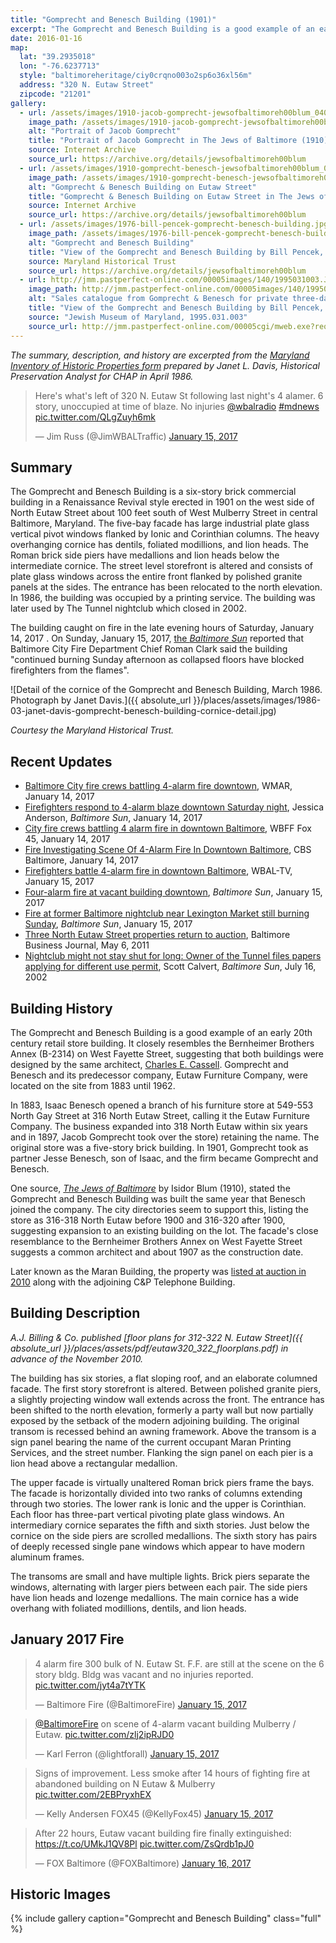```yaml
---
title: "Gomprecht and Benesch Building (1901)"
excerpt: "The Gomprecht and Benesch Building is a good example of an early 20th century retail store building. It closely resembles the Bernheimer Brothers Annex (B-2314) on West Fayette Street, suggesting that both buildings were designed by the same architect, Charles E, Cassell. Gomprecht and Benesch and its predecessor company, Eutaw Furniture Company, were located on the site from 1883 until 1962."
date: 2016-01-16
map:
  lat: "39.2935018"
  lon: "-76.6237713"
  style: "baltimoreheritage/ciy0crqno003o2sp6o36xl56m"
  address: "320 N. Eutaw Street"
  zipcode: "21201"
gallery:
  - url: /assets/images/1910-jacob-gomprecht-jewsofbaltimoreh00blum_0407.jpg
    image_path: /assets/images/1910-jacob-gomprecht-jewsofbaltimoreh00blum_0407.jpg
    alt: "Portrait of Jacob Gomprecht"
    title: "Portrait of Jacob Gomprecht in The Jews of Baltimore (1910)"
    source: Internet Archive
    source_url: https://archive.org/details/jewsofbaltimoreh00blum
  - url: /assets/images/1910-gomprecht-benesch-jewsofbaltimoreh00blum_0509.jpg
    image_path: /assets/images/1910-gomprecht-benesch-jewsofbaltimoreh00blum_0509.jpg
    alt: "Gomprecht & Benesch Building on Eutaw Street"
    title: "Gomprecht & Benesch Building on Eutaw Street in The Jews of Baltimore (1910)"
    source: Internet Archive
    source_url: https://archive.org/details/jewsofbaltimoreh00blum
  - url: /assets/images/1976-bill-pencek-gomprecht-benesch-building.jpg
    image_path: /assets/images/1976-bill-pencek-gomprecht-benesch-building.jpg
    alt: "Gomprecht and Benesch Building"
    title: "View of the Gomprecht and Benesch Building by Bill Pencek, 1976"
    source: Maryland Historical Trust
    source_url: https://archive.org/details/jewsofbaltimoreh00blum
  - url: http://jmm.pastperfect-online.com/00005images/140/1995031003.JPG
    image_path: http://jmm.pastperfect-online.com/00005images/140/1995031003.JPG
    alt: "Sales catalogue from Gomprecht & Benesch for private three-day sale"
    title: "View of the Gomprecht and Benesch Building by Bill Pencek, 1976"
    source: "Jewish Museum of Maryland, 1995.031.003"
    source_url: http://jmm.pastperfect-online.com/00005cgi/mweb.exe?request=record;id=53B9C081-E999-4FF0-8548-287101665539;type=301
---
```


_The summary, description, and history are excerpted from the [Maryland Inventory of Historic Properties form](https://mht.maryland.gov/secure/medusa/PDF/Baltimore%20City/B-2264.pdf) prepared by Janet L. Davis, Historical Preservation Analyst for CHAP in April 1986._

<blockquote class="twitter-tweet" data-lang="en"><p lang="en" dir="ltr">Here&#39;s what&#39;s left of 320 N. Eutaw St following last night&#39;s 4 alamer. 6 story, unoccupied at time of blaze. No injuries <a href="https://twitter.com/wbalradio">@wbalradio</a> <a href="https://twitter.com/hashtag/mdnews?src=hash">#mdnews</a> <a href="https://t.co/QLgZuyh6mk">pic.twitter.com/QLgZuyh6mk</a></p>&mdash; Jim Russ (@JimWBALTraffic) <a href="https://twitter.com/JimWBALTraffic/status/820713653225816064">January 15, 2017</a></blockquote>

## Summary

The Gomprecht and Benesch Building is a six-story brick commercial building in a Renaissance Revival style erected in 1901 on the west side of North Eutaw Street about 100 feet south of West Mulberry Street in central Baltimore, Maryland. The five-bay facade has large industrial plate glass vertical pivot windows flanked by Ionic and Corinthian columns. The heavy overhanging cornice has dentils, foliated modillions, and lion heads. The Roman brick side piers have medallions and lion heads below the intermediate cornice. The street level storefront is altered and consists of plate glass windows across the entire front flanked by polished granite panels at the sides. The entrance has been relocated to the north elevation. In 1986, the building was occupied by a printing service. The building was later used by The Tunnel nightclub which closed in 2002.

The building caught on fire in the late evening hours of Saturday, January 14, 2017 . On Sunday, January 15, 2017,  [the  _Baltimore Sun_](http://www.baltimoresun.com/news/maryland/baltimore-city/bs-md-ci-eutaw-fire-20170115-story.html) reported that Baltimore City Fire Department Chief Roman Clark said the building "continued burning Sunday afternoon as collapsed floors have blocked firefighters from the flames".

![Detail of the cornice of the Gomprecht and Benesch Building, March 1986. Photograph by Janet Davis.]({{ absolute_url }}/places/assets/images/1986-03-janet-davis-gomprecht-benesch-building-cornice-detail.jpg)

_Courtesy the Maryland Historical Trust._

## Recent Updates

- [Baltimore City fire crews battling 4-alarm fire downtown](http://www.abc2news.com/news/region/baltimore-city/baltimore-city-fire-crews-battling-3-alarm-fire-downtown), WMAR, January 14, 2017
- [Firefighters respond to 4-alarm blaze downtown Saturday night](http://www.baltimoresun.com/news/maryland/baltimore-city/bs-md-ci-downtown-fire-20170114-story.html), Jessica Anderson, _Baltimore Sun_, January 14, 2017
- [City fire crews battling 4 alarm fire in downtown Baltimore](http://foxbaltimore.com/news/local/city-fire-crews-battling-3-alarm-fire), WBFF Fox 45, January 14, 2017
- [Fire Investigating Scene Of 4-Alarm Fire In Downtown Baltimore](http://baltimore.cbslocal.com/2017/01/14/three-alarm-fire-in-mt-vernon/), CBS Baltimore, January 14, 2017
- [Firefighters battle 4-alarm fire in downtown Baltimore](http://www.wbaltv.com/article/firefighters-battle-4-alarm-fire-in-downtown-baltimore/8600069), WBAL-TV, January 15, 2017
- [Four-alarm fire at vacant building downtown](http://www.baltimoresun.com/news/maryland/baltimore-city/bal-four-alarm-fire-at-vacant-building-downtown-20170114-photogallery.html), _Baltimore Sun_, January 15, 2017
- [Fire at former Baltimore nightclub near Lexington Market still burning Sunday](http://www.baltimoresun.com/news/maryland/baltimore-city/bs-md-ci-eutaw-fire-20170115-story.html), _Baltimore Sun_, January 15, 2017
- [Three North Eutaw Street properties return to auction](http://www.bizjournals.com/baltimore/print-edition/2011/05/06/three-north-eutaw-street-properties.html), Baltimore Business Journal, May 6, 2011
- [Nightclub might not stay shut for long: Owner of the Tunnel files papers applying for different use permit](http://articles.baltimoresun.com/2002-07-16/news/0207160107_1_club-banquet-hall-benjamin), Scott Calvert, _Baltimore Sun_, July 16, 2002

## Building History

The Gomprecht and Benesch Building is a good example of an early 20th century retail store building. It closely resembles the Bernheimer Brothers Annex (B-2314) on West Fayette Street, suggesting that both buildings were designed by the same architect, [Charles E. Cassell](https://en.wikipedia.org/wiki/Charles_E._Cassell). Gomprecht and Benesch and its predecessor company, Eutaw Furniture Company, were located on the site from 1883 until 1962.

In 1883, Isaac Benesch opened a branch of his furniture store at 549-553 North Gay Street at 316 North Eutaw Street, calling it the Eutaw Furniture Company. The business expanded into 318 North Eutaw within six years and in 1897, Jacob Gomprecht took over the store) retaining the name. The original store was a five-story brick building. In 1901, Gomprecht took as partner Jesse Benesch, son of Isaac, and the firm became Gomprecht and Benesch.

One source, _[The Jews of Baltimore](https://archive.org/details/jewsofbaltimoreh00blum)_ by Isidor Blum (1910), stated the Gomprecht and Benesch Building was built the same year that Benesch joined the company. The city directories seem to support this, listing the store as 316-318 North Eutaw before 1900 and 316-320 after 1900, suggesting expansion to an existing building on the lot. The facade's close resemblance to the Bernheimer Brothers Annex on West Fayette Street suggests a common architect and about 1907 as the construction date.

Later known as the Maran Building, the property was [listed at auction in 2010](http://www.ajbillig.com/past-auctions/type/commercial-industrial/Downtown-Market-Center--312-and-320-N-Eutaw-Stre-2010-11-04) along with the adjoining C&P Telephone Building.

## Building Description

_A.J. Billing & Co. published [floor plans for 312-322 N. Eutaw Street]({{ absolute_url }}/places/assets/pdf/eutaw320_322_floorplans.pdf) in advance of the November 2010._

The building has six stories, a flat sloping roof, and an elaborate columned facade. The first story storefront is altered. Between polished granite piers, a slightly projecting window wall extends across the front. The entrance has been shifted to the north elevation, formerly a party wall but now partially exposed by the setback of the modern adjoining building. The original transom is recessed behind an awning framework. Above the transom is a sign panel bearing the name of the current occupant Maran Printing Services, and the street number. Flanking the sign panel on each pier is a lion head above a rectangular medallion.

The upper facade is virtually unaltered Roman brick piers frame the bays. The facade is horizontally divided into two ranks of columns extending through two stories. The lower rank is Ionic and the upper is Corinthian. Each floor has three-part vertical pivoting plate glass windows. An intermediary cornice separates the fifth and sixth stories. Just below the cornice on the side piers are scrolled medallions. The sixth story has pairs of deeply recessed single pane windows which appear to have modern aluminum frames.

The transoms are small and have multiple lights. Brick piers separate the windows, alternating with larger piers between each pair. The side piers have lion heads and lozenge medallions. The main cornice has a wide overhang with foliated modillions, dentils, and lion heads.

## January 2017 Fire

<blockquote class="twitter-tweet" data-lang="en"><p lang="en" dir="ltr">4 alarm fire 300 bulk of N. Eutaw St. F.F. are still at the scene on the 6 story bldg. Bldg was vacant and no injuries reported. <a href="https://t.co/jyt4a7tYTK">pic.twitter.com/jyt4a7tYTK</a></p>&mdash; Baltimore Fire (@BaltimoreFire) <a href="https://twitter.com/BaltimoreFire/status/820439468574461953">January 15, 2017</a></blockquote>

<blockquote class="twitter-tweet" data-lang="en"><p lang="en" dir="ltr"><a href="https://twitter.com/BaltimoreFire">@BaltimoreFire</a> on scene of 4-alarm vacant building Mulberry / Eutaw. <a href="https://t.co/zlj2ipRJD0">pic.twitter.com/zlj2ipRJD0</a></p>&mdash; Karl Ferron (@lightforall) <a href="https://twitter.com/lightforall/status/820449874986536961">January 15, 2017</a></blockquote>

<blockquote class="twitter-tweet" data-lang="en"><p lang="en" dir="ltr">Signs of improvement. Less smoke after 14 hours of fighting fire at abandoned building on N Eutaw &amp; Mulberry <a href="https://t.co/2EBPryxhEX">pic.twitter.com/2EBPryxhEX</a></p>&mdash; Kelly Andersen FOX45 (@KellyFox45) <a href="https://twitter.com/KellyFox45/status/820622547419013121">January 15, 2017</a></blockquote>

<blockquote class="twitter-tweet" data-lang="en"><p lang="en" dir="ltr">After 22 hours, Eutaw vacant building fire finally extinguished: <a href="https://t.co/UMkJ1QV8Pl">https://t.co/UMkJ1QV8Pl</a> <a href="https://t.co/ZsQrdb1pJ0">pic.twitter.com/ZsQrdb1pJ0</a></p>&mdash; FOX Baltimore (@FOXBaltimore) <a href="https://twitter.com/FOXBaltimore/status/820963822534062080">January 16, 2017</a></blockquote>
<script async src="//platform.twitter.com/widgets.js" charset="utf-8"></script>

## Historic Images

{% include gallery caption="Gomprecht and Benesch Building" class="full" %}
